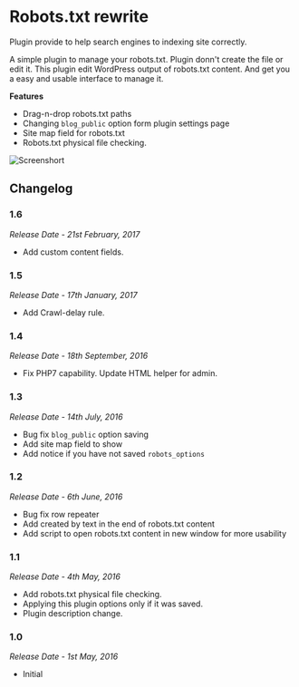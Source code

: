 # Robots.txt rewrite

Plugin provide to help search engines to indexing site correctly.

A simple plugin to manage your robots.txt. Plugin donn't create the file or edit it. This plugin edit WordPress output of robots.txt content. And get you a easy and usable interface to manage it.

**Features**

* Drag-n-drop robots.txt paths
* Changing `blog_public` option form plugin settings page
* Site map field for robots.txt
* Robots.txt physical file checking.

![Screenshort](https://raw.githubusercontent.com/EugenBobrowski/robotstxt-rewrite/master/screenshot-1.png)

## Changelog

### 1.6
*Release Date - 21st February, 2017*

* Add custom content fields.

### 1.5
*Release Date - 17th January, 2017*

* Add Crawl-delay rule.

### 1.4
*Release Date - 18th September, 2016*

* Fix PHP7 capability. Update HTML helper for admin.


### 1.3
*Release Date - 14th July, 2016*

* Bug fix `blog_public` option saving
* Add site map field to show
* Add notice if you have not saved `robots_options`

### 1.2
*Release Date - 6th June, 2016*

* Bug fix row repeater
* Add created by text in the end of robots.txt content
* Add script to open robots.txt content in new window for more usability

### 1.1
*Release Date - 4th May, 2016*

* Add robots.txt physical file checking.
* Applying this plugin options only if it was saved.
* Plugin description change.

### 1.0
*Release Date - 1st May, 2016*

* Initial
